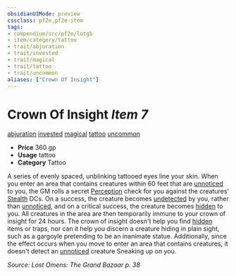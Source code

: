 ```yaml
---
obsidianUIMode: preview
cssclass: pf2e,pf2e-item
tags:
- compendium/src/pf2e/lotgb
- item/category/tattoo
- trait/abjuration
- trait/invested
- trait/magical
- trait/tattoo
- trait/uncommon
aliases: ["Crown Of Insight"]
---
```

# Crown Of Insight *Item 7*  
[abjuration](../../../Rules/traits/abjuration.md)  [invested](../../../Rules/traits/invested.md)  [magical](../../../Rules/traits/magical.md)  [tattoo](../../../Rules/traits/tattoo-lowg.md)  [uncommon](../../../Rules/traits/uncommon.md)  

- **Price** 360 gp
- **Usage** tattoo
- **Category** Tattoo

A series of evenly spaced, unblinking tattooed eyes line your skin. When you enter an area that contains creatures within 60 feet that are [unnoticed](../../../Rules/conditions.md#Unnoticed) to you, the GM rolls a secret [Perception](../../skills.md#Perception) check for you against the creatures' [Stealth](../../skills.md#Stealth) DCs. On a success, the creature becomes [undetected](../../../Rules/conditions.md#Undetected) by you, rather than [unnoticed](../../../Rules/conditions.md#Unnoticed), and on a critical success, the creature becomes [hidden](../../../Rules/conditions.md#Hidden) to you. All creatures in the area are then temporarily immune to your crown of insight for 24 hours. The crown of insight doesn't help you find [hidden](../../../Rules/conditions.md#Hidden) items or traps, nor can it help you discern a creature hiding in plain sight, such as a gargoyle pretending to be an inanimate statue. Additionally, since the effect occurs when you move to enter an area that contains creatures, it doesn't detect an [unnoticed](../../../Rules/conditions.md#Unnoticed) creature Sneaking up on you.

*Source: Lost Omens: The Grand Bazaar p. 38*